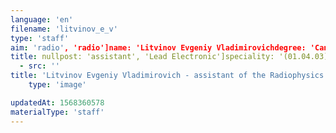 ```yaml
---
language: 'en'
filename: 'litvinov_e_v'
type: 'staff'
aim: 'radio', 'radio']name: 'Litvinov Evgeniy Vladimirovichdegree: 'Candidate of Physico-Mathematical Sciences'
title: nullpost: 'assistant', 'Lead Electronic']speciality: '(01.04.03) Radiophysicscontacts: []avatar:
  - src: ''
title: 'Litvinov Evgeniy Vladimirovich - assistant of the Radiophysics Department'
    type: 'image'

updatedAt: 1568360578
materialType: 'staff'
---
```


